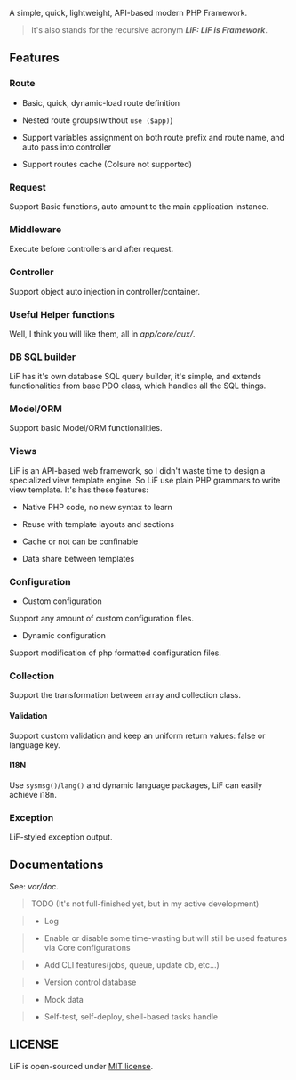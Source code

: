 A simple, quick, lightweight, API-based modern PHP Framework.

> It's also stands for the recursive acronym ___LiF: LiF is Framework___.

## Features

### Route

- Basic, quick, dynamic-load route definition

- Nested route groups(without `use ($app)`)

- Support variables assignment on both route prefix and route name, and auto pass into controller

- Support routes cache (Colsure not supported)

### Request

Support Basic functions, auto amount to the main application instance.

### Middleware

Execute before controllers and after request.

### Controller

Support object auto injection in controller/container.

### Useful Helper functions

Well, I think you will like them, all in _app/core/aux/_.


### DB SQL builder

LiF has it's own database SQL query builder, it's simple, and extends functionalities from base PDO class, which handles all the SQL things.

### Model/ORM

Support basic Model/ORM functionalities.

### Views

LiF is an API-based web framework, so I didn't waste time to design a specialized view template engine. So LiF use plain PHP grammars to write view template. It's has these features:

- Native PHP code, no new syntax to learn

- Reuse with template layouts and sections

- Cache or not can be confinable

- Data share between templates

### Configuration

- Custom configuration

Support any amount of custom configuration files.

- Dynamic configuration

Support modification of php formatted configuration files.

### Collection

Support the transformation between array and collection class.

#### Validation

Support custom validation and keep an uniform return values: false or language key.

#### I18N

Use `sysmsg()`/`lang()` and dynamic language packages, LiF can easily achieve i18n.

### Exception

LiF-styled exception output.

## Documentations

See: _var/doc_.

> TODO (It's not full-finished yet, but in my active development)

> - Log

> - Enable or disable some time-wasting but will still be used features via Core configurations

> - Add CLI features(jobs, queue, update db, etc...)

> - Version control database

> - Mock data

> - Self-test, self-deploy, shell-based tasks handle
> 

## LICENSE

LiF is open-sourced under [MIT license](https://opensource.org/licenses/MIT).
